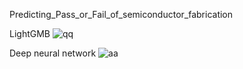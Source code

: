 Predicting_Pass_or_Fail_of_semiconductor_fabrication

LightGMB
![qq](https://user-images.githubusercontent.com/39429635/126255692-6defdb21-9772-4c10-b715-11f0bb54edc6.png)

Deep neural network
![aa](https://user-images.githubusercontent.com/39429635/126255695-726eebd8-e38f-4509-8278-d5c3533a3dc5.png)
